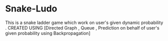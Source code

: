 # Snake-Ludo
This is a snake ladder game which work on user's given dynamic probability . CREATED USING [Directed Graph , Queue , Prediction on behalf of user's given probability using Backpropagation]
